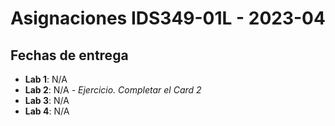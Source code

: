 # Asignaciones IDS349-01L - 2023-04

## Fechas de entrega

- **Lab 1**: N/A
- **Lab 2**: N/A - _Ejercicio. Completar el Card 2_
- **Lab 3**: N/A
- **Lab 4**: N/A
